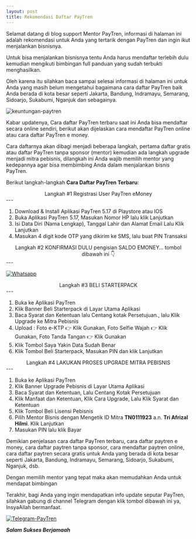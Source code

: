 ```yaml
---
layout: post
title: Rekomendasi Daftar PayTren
---
```


Selamat datang di blog support Mentor PayTren, informasi di halaman ini adalah rekomendasi untuk Anda yang tertarik dengan PayTren dan ingin ikut menjalankan bisnisnya. 

Untuk bisa menjalankan bisnisnya tentu Anda harus mendaftar terlebih dulu kemudian mengikuti bimbingan full panduan yang sudah terbukti menghasilkan.

Oleh karena itu silahkan baca sampai selesai informasi di halaman ini untuk Anda yang masih belum mengetahui bagaimana cara daftar PayTren baik Anda berada di kota besar seperti Jakarta, Bandung, Indramayu, Semarang, Sidoarjo, Sukabumi, Nganjuk dan sebagainya.

![keuntungan-paytren](https://adminpaytren.github.io/Cara-Daftar-PayTren-di-Android/images/benefit.jpg)

Kabar updatenya, Cara daftar PayTren terbaru saat ini Anda bisa mendaftar secara online sendiri, berikut akan dijelaskan cara mendaftar PayTren online atau cara daftar PayTren e money.

Cara daftarnya akan dibagi menjadi beberapa langkah, pertama daftar gratis atau daftar PayTren tanpa sponsor (mentor) kemudian ada langkah upgrade menjadi mitra pebisnis, dilangkah ini Anda wajib memilih mentor yang kedepannya agar bisa membimbing Anda dalam menjalankan bisnis PayTren.

Berikut langkah-langkah **Cara Daftar PayTren Terbaru**:

<center>Langkah #1 Registrasi User PayTren eMoney</center>
---

1. Download & Install Aplikasi PayTren 5.17 di Playstore atau IOS
2. Buka Aplikasi PayTren 5.17, Masukan Nomor HP lalu klik Lanjutkan
3. Isi Data Diri (Nama Lengkap), Tanggal Lahir dan Alamat Email Lalu Klik Lanjutkan
4. Masukan 4 digit kode OTP yang dikirim ke SMS, lalu buat PIN Transaksi

<center>Langkah #2 KONFIRMASI DULU pengisian SALDO EMONEY… tombol dibawah ini 👇</center>
---

[![Whatsapp](https://adminpaytren.github.io/images/whatsapp.jpeg)](https://wa.me/6282320067466)

<center>Langkah #3 BELI STARTERPACK</center>
---

1. Buka ke Aplikasi PayTren
2. Klik Banner Beli Starterpack di Layar Utama Aplikasi
3. Baca Syarat dan Ketentuan lalu Centang kotak Persetujuan., lalu Klik Upgrade ke Mitra Pebisnis
4. Upload : Foto e-KTP 👉 Klik Gunakan, Foto Selfie Wajah 👉 Klik Gunakan, Foto Tanda Tangan 👉 Klik Gunakan
5. Klik Tombol Saya Yakin Data Sudah Benar
6. Klik Tombol Beli Starterpack, Masukan PIN dan klik Lanjutkan

<center>Langkah #4 LAKUKAN PROSES UPGRADE MITRA PEBISNIS</center>
---

1. Buka ke Aplikasi PayTren
2. Klik Banner Upgrade Pebisnis di Layar Utama Aplikasi
3. Baca Syarat dan Ketentuan, Lalu Centang Kotak Persetujuan
4. Klik Manfaat dan Ketentuan, Klik Cara Upgrade, Lalu Klik Syarat dan Ketentuan
5. Klik Tombol Beli Lisensi Pebisnis
6. Pilih Mentor Bisnis dengan Mengetik ID Mitra **TN0111923** a.n. **Tri Afrizal Hilmi**. Klik Lanjutkan
7. Masukan PIN lalu klik Bayar

Demikian penjelasan cara daftar PayTren terbaru, cara daftar paytren e money, cara daftar paytren tanpa sponsor, cara mendaftar paytren online, cara daftar paytren secara gratis untuk Anda yang berada di kota besar seperti Jakarta, Bandung, Indramayu, Semarang, Sidoarjo, Sukabumi, Nganjuk, dsb.

Dengan memilih mentor yang tepat maka akan memudahkan Anda untuk mendapat bimbingan

Terakhir, bagi Anda yang ingin mendapatkan info update seputar PayTren, silahkan gabung di channel Telegram dengan klik tombol dibawah ini ya, InsyaAllah bermanfaat.

[![Telegram-PayTren](https://adminpaytren.github.io/images/telegram.png)](https://t.me/markit_paytren517)

***Salam Sukses Berjamaah***
